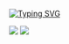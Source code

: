 
[![Typing SVG](https://readme-typing-svg.demolab.com/?lines=Min_GitHub;반갑습니다)](https://git.io/typing-svg)

<img src="https://img.shields.io/badge/react-20232a.svg?style=for-the-badge&logo=react&logoColor=61DAFB" />



<img src="https://img.shields.io/badge/python-3776AB.svg?style=for-the-badge&logo=python&logoColor=white" />
